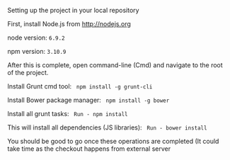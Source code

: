 Setting up the project in your local repository

First, install Node.js from http://nodejs.org 

node version: `6.9.2`

npm version: `3.10.9`


After this is complete, open command-line (Cmd) and navigate to the root of the project.

Install Grunt cmd tool: ``` npm install -g grunt-cli```

Install Bower package manager: ``` npm install -g bower```

Install all grunt tasks: ``` Run - npm install```

This will install all dependencies (JS libraries): ``` Run - bower install```

You should be good to go once these operations are completed (It could take time as the checkout happens from external server

